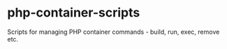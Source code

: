 # php-container-scripts
Scripts for managing PHP container commands - build, run, exec, remove etc.
